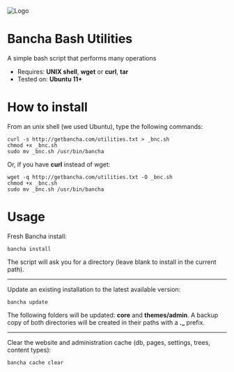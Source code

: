 ![Logo](http://static.squallstar.it/images/bancha-trasp.png)

# Bancha Bash Utilities

A simple bash script that performs many operations

- Requires: **UNIX shell**, **wget** or **curl**, **tar**
- Tested on: **Ubuntu 11+**


# How to install

From an unix shell (we used Ubuntu), type the following commands:

    curl -s http://getbancha.com/utilities.txt > _bnc.sh
    chmod +x _bnc.sh
    sudo mv _bnc.sh /usr/bin/bancha


Or, if you have **curl** instead of wget:

    wget -q http://getbancha.com/utilities.txt -O _bnc.sh
    chmod +x _bnc.sh
    sudo mv _bnc.sh /usr/bin/bancha


# Usage

Fresh Bancha install:

    bancha install


The script will ask you for a directory (leave blank to install in the current path).

---

Update an existing installation to the latest available version:

    bancha update


The following folders will be updated: **core** and **themes/admin**.
A backup copy of both directories will be created in their paths with a **._** prefix.

---

Clear the website and administration cache (db, pages, settings, trees, content types):

    bancha cache clear